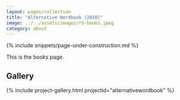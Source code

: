```yaml
---
layout: pages/collection
title: "Alternative Wordbook (2010)"
image: ../../assets/images/rh-books.jpeg
category: about
---
```

{% include snippets/page-under-construction.md %}

This is the books page.

## Gallery

{% include project-gallery.html projectid="alternativewordbook" %}